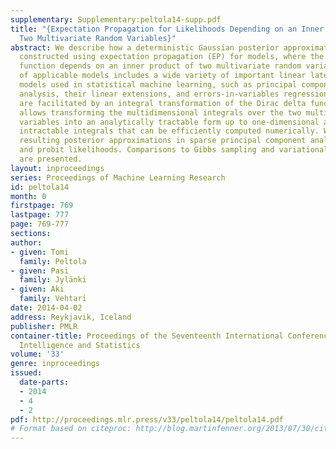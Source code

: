 ```yaml
---
supplementary: Supplementary:peltola14-supp.pdf
title: "{Expectation Propagation for Likelihoods Depending on an Inner Product of
  Two Multivariate Random Variables}"
abstract: We describe how a deterministic Gaussian posterior approximation can be
  constructed using expectation propagation (EP) for models, where the likelihood
  function depends on an inner product of two multivariate random variables. The family
  of applicable models includes a wide variety of important linear latent variable
  models used in statistical machine learning, such as principal component and factor
  analysis, their linear extensions, and errors-in-variables regression. The EP computations
  are facilitated by an integral transformation of the Dirac delta function, which
  allows transforming the multidimensional integrals over the two multivariate random
  variables into an analytically tractable form up to one-dimensional analytically
  intractable integrals that can be efficiently computed numerically. We study the
  resulting posterior approximations in sparse principal component analysis with Gaussian
  and probit likelihoods. Comparisons to Gibbs sampling and variational inference
  are presented.
layout: inproceedings
series: Proceedings of Machine Learning Research
id: peltola14
month: 0
firstpage: 769
lastpage: 777
page: 769-777
sections: 
author:
- given: Tomi
  family: Peltola
- given: Pasi
  family: Jylänki
- given: Aki
  family: Vehtari
date: 2014-04-02
address: Reykjavik, Iceland
publisher: PMLR
container-title: Proceedings of the Seventeenth International Conference on Artificial
  Intelligence and Statistics
volume: '33'
genre: inproceedings
issued:
  date-parts:
  - 2014
  - 4
  - 2
pdf: http://proceedings.mlr.press/v33/peltola14/peltola14.pdf
# Format based on citeproc: http://blog.martinfenner.org/2013/07/30/citeproc-yaml-for-bibliographies/
---
```

